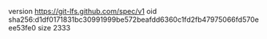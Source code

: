 version https://git-lfs.github.com/spec/v1
oid sha256:d1df0171831bc30991999be572beafdd6360c1fd2fb47975066fd570eee53fe0
size 2333
